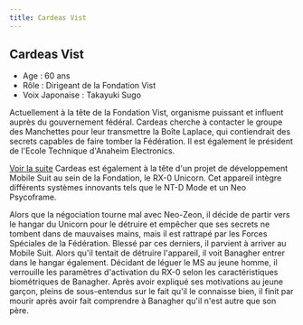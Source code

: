 ```yaml
---
title: Cardeas Vist
---
```


Cardeas Vist
------------


- Age : 60 ans  
- Rôle : Dirigeant de la Fondation Vist  
- Voix Japonaise : Takayuki Sugo


Actuellement à la tête de la Fondation Vist, organisme puissant et influent auprès du gouvernement fédéral. Cardeas cherche à contacter le groupe des Manchettes pour leur transmettre la Boîte Laplace, qui contiendrait des secrets capables de faire tomber la Fédération. Il est également le président de l'Ecole Technique d'Anaheim Electronics.


[Voir la suite](javascript:spoiler();)
Cardeas est également à la tête d'un projet de développement Mobile Suit au sein de la Fondation, le RX-0 Unicorn. Cet appareil intègre différents systèmes innovants tels que le NT-D Mode et un Neo Psycoframe.


Alors que la négociation tourne mal avec Neo-Zeon, il décide de partir vers le hangar du Unicorn pour le détruire et empêcher que ses secrets ne tombent dans de mauvaises mains, mais il est rattrapé par les Forces Spéciales de la Fédération. Blessé par ces derniers, il parvient à arriver au Mobile Suit. Alors qu'il tentait de détruire l'appareil, il voit Banagher entrer dans le hangar également. Décidant de léguer le MS au jeune homme, il verrouille les paramètres d'activation du RX-0 selon les caractéristiques biométriques de Banagher. Après avoir expliqué ses motivations au jeune garçon, pleins de sous-entendus sur le fait qu'il le connaisse bien, il finit par mourir après avoir fait comprendre à Banagher qu'il n'est autre que son père.


